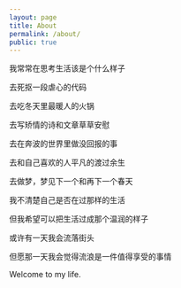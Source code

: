 ```yaml
---
layout: page
title: About
permalink: /about/
public: true
---
```


<p>我常常在思考生活该是个什么样子</p>
<p>去死抠一段虐心的代码</p>
<p>去吃冬天里最暖人的火锅</p>
<p>去写矫情的诗和文章草草安慰</p>
<p>去在奔波的世界里做没回报的事</p>
<p>去和自己喜欢的人平凡的渡过余生</p>
<p>去做梦，梦见下一个和再下一个春天</p>
<p>我不清楚自己是否在过那样的生活</p>
<p>但我希望可以把生活过成那个温润的样子</p>
<p>或许有一天我会流落街头
<p>但愿那一天我会觉得流浪是一件值得享受的事情</p>
<p>Welcome to my life.</p>